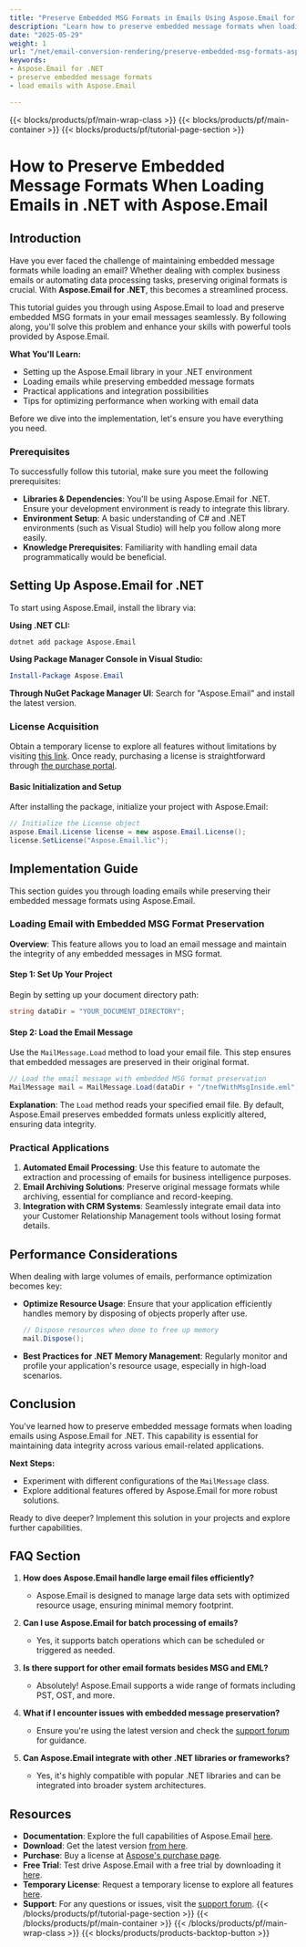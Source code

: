 ```yaml
---
title: "Preserve Embedded MSG Formats in Emails Using Aspose.Email for .NET"
description: "Learn how to preserve embedded message formats when loading emails with Aspose.Email for .NET, ensuring data integrity and seamless integration into your applications."
date: "2025-05-29"
weight: 1
url: "/net/email-conversion-rendering/preserve-embedded-msg-formats-aspose-email-net/"
keywords:
- Aspose.Email for .NET
- preserve embedded message formats
- load emails with Aspose.Email

---
```


{{< blocks/products/pf/main-wrap-class >}}
{{< blocks/products/pf/main-container >}}
{{< blocks/products/pf/tutorial-page-section >}}
# How to Preserve Embedded Message Formats When Loading Emails in .NET with Aspose.Email

## Introduction

Have you ever faced the challenge of maintaining embedded message formats while loading an email? Whether dealing with complex business emails or automating data processing tasks, preserving original formats is crucial. With **Aspose.Email for .NET**, this becomes a streamlined process.

This tutorial guides you through using Aspose.Email to load and preserve embedded MSG formats in your email messages seamlessly. By following along, you'll solve this problem and enhance your skills with powerful tools provided by Aspose.Email.

**What You'll Learn:**
- Setting up the Aspose.Email library in your .NET environment
- Loading emails while preserving embedded message formats
- Practical applications and integration possibilities
- Tips for optimizing performance when working with email data

Before we dive into the implementation, let's ensure you have everything you need.

### Prerequisites

To successfully follow this tutorial, make sure you meet the following prerequisites:
- **Libraries & Dependencies**: You'll be using Aspose.Email for .NET. Ensure your development environment is ready to integrate this library.
- **Environment Setup**: A basic understanding of C# and .NET environments (such as Visual Studio) will help you follow along more easily.
- **Knowledge Prerequisites**: Familiarity with handling email data programmatically would be beneficial.

## Setting Up Aspose.Email for .NET

To start using Aspose.Email, install the library via:

**Using .NET CLI:**
```shell
dotnet add package Aspose.Email
```

**Using Package Manager Console in Visual Studio:**
```powershell
Install-Package Aspose.Email
```

**Through NuGet Package Manager UI**: Search for "Aspose.Email" and install the latest version.

### License Acquisition

Obtain a temporary license to explore all features without limitations by visiting [this link](https://purchase.aspose.com/temporary-license/). Once ready, purchasing a license is straightforward through [the purchase portal](https://purchase.aspose.com/buy).

#### Basic Initialization and Setup

After installing the package, initialize your project with Aspose.Email:

```csharp
// Initialize the License object
aspose.Email.License license = new aspose.Email.License();
license.SetLicense("Aspose.Email.lic");
```

## Implementation Guide

This section guides you through loading emails while preserving their embedded message formats using Aspose.Email.

### Loading Email with Embedded MSG Format Preservation

**Overview**: This feature allows you to load an email message and maintain the integrity of any embedded messages in MSG format.

#### Step 1: Set Up Your Project

Begin by setting up your document directory path:

```csharp
string dataDir = "YOUR_DOCUMENT_DIRECTORY";
```

#### Step 2: Load the Email Message

Use the `MailMessage.Load` method to load your email file. This step ensures that embedded messages are preserved in their original format.

```csharp
// Load the email message with embedded MSG format preservation
MailMessage mail = MailMessage.Load(dataDir + "/tnefWithMsgInside.eml");
```

**Explanation**: The `Load` method reads your specified email file. By default, Aspose.Email preserves embedded formats unless explicitly altered, ensuring data integrity.

### Practical Applications

1. **Automated Email Processing**: Use this feature to automate the extraction and processing of emails for business intelligence purposes.
2. **Email Archiving Solutions**: Preserve original message formats while archiving, essential for compliance and record-keeping.
3. **Integration with CRM Systems**: Seamlessly integrate email data into your Customer Relationship Management tools without losing format details.

## Performance Considerations

When dealing with large volumes of emails, performance optimization becomes key:

- **Optimize Resource Usage**: Ensure that your application efficiently handles memory by disposing of objects properly after use.
  
  ```csharp
  // Dispose resources when done to free up memory
  mail.Dispose();
  ```

- **Best Practices for .NET Memory Management**: Regularly monitor and profile your application's resource usage, especially in high-load scenarios.

## Conclusion

You've learned how to preserve embedded message formats when loading emails using Aspose.Email for .NET. This capability is essential for maintaining data integrity across various email-related applications. 

**Next Steps:**
- Experiment with different configurations of the `MailMessage` class.
- Explore additional features offered by Aspose.Email for more robust solutions.

Ready to dive deeper? Implement this solution in your projects and explore further capabilities.

## FAQ Section

1. **How does Aspose.Email handle large email files efficiently?**
   - Aspose.Email is designed to manage large data sets with optimized resource usage, ensuring minimal memory footprint.

2. **Can I use Aspose.Email for batch processing of emails?**
   - Yes, it supports batch operations which can be scheduled or triggered as needed.

3. **Is there support for other email formats besides MSG and EML?**
   - Absolutely! Aspose.Email supports a wide range of formats including PST, OST, and more.

4. **What if I encounter issues with embedded message preservation?**
   - Ensure you're using the latest version and check the [support forum](https://forum.aspose.com/c/email/10) for guidance.

5. **Can Aspose.Email integrate with other .NET libraries or frameworks?**
   - Yes, it's highly compatible with popular .NET libraries and can be integrated into broader system architectures.

## Resources

- **Documentation**: Explore the full capabilities of Aspose.Email [here](https://reference.aspose.com/email/net/).
- **Download**: Get the latest version [from here](https://releases.aspose.com/email/net/).
- **Purchase**: Buy a license at [Aspose's purchase page](https://purchase.aspose.com/buy).
- **Free Trial**: Test drive Aspose.Email with a free trial by downloading it [here](https://releases.aspose.com/email/net/).
- **Temporary License**: Request a temporary license to explore all features [here](https://purchase.aspose.com/temporary-license/).
- **Support**: For any questions or issues, visit the [support forum](https://forum.aspose.com/c/email/10).
{{< /blocks/products/pf/tutorial-page-section >}}
{{< /blocks/products/pf/main-container >}}
{{< /blocks/products/pf/main-wrap-class >}}
{{< blocks/products/products-backtop-button >}}